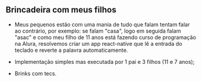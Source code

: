 ## Brincadeira com meus filhos

- Meus pequenos estão com uma mania de tudo que falam tentam falar ao contrário, por exemplo: se falam "casa", logo em seguida falam "asac" e como meu filho de 11 anos está fazendo curso de programação na Alura, resolvemos criar um app react-native que lê a entrada do teclado e reverte a palavra automaticamente.

- Implementação simples mas executada por 1 pai e 3 filhos (11 e 7 anos);

- Brinks com tecs.

